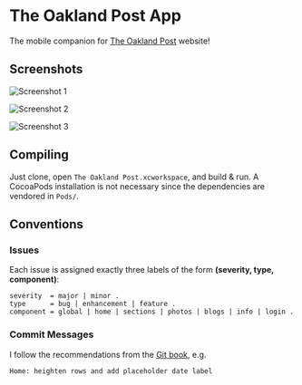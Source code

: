 The Oakland Post App
====================

The mobile companion for [The Oakland Post](http://www.oaklandpostonline.com)
website!

Screenshots
-----------
![Screenshot 1](https://raw.githubusercontent.com/aclissold/The-Oakland-Post/master/The%20Oakland%20Post/Screenshots/Screenshot%201.png)

![Screenshot 2](https://raw.githubusercontent.com/aclissold/The-Oakland-Post/master/The%20Oakland%20Post/Screenshots/Screenshot%202.png)

![Screenshot 3](https://raw.githubusercontent.com/aclissold/The-Oakland-Post/master/The%20Oakland%20Post/Screenshots/Screenshot%203.png)

Compiling
---------

Just clone, open `The Oakland Post.xcworkspace`, and build & run. A CocoaPods
installation is not necessary since the dependencies are vendored in
`Pods/`.

Conventions
-----------

### Issues
Each issue is assigned exactly three labels of the form
**(severity, type, component)**:

    severity  = major | minor .
    type      = bug | enhancement | feature .
    component = global | home | sections | photos | blogs | info | login .

### Commit Messages
I follow the recommendations from the [Git book], e.g.

`Home: heighten rows and add placeholder date label`

[Git book]: http://git-scm.com/book/en/Distributed-Git-Contributing-to-a-Project#Commit-Guidelines
